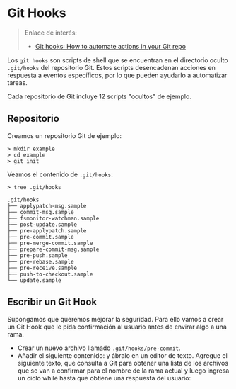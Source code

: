
# Git Hooks

> Enlace de interés:
> * [Git hooks: How to automate actions in your Git repo](https://www.redhat.com/sysadmin/git-hooks?intcmp=7013a000002qLH8AAM&extIdCarryOver=true&sc_cid=701f2000001OH79AAG)

Los `git hooks` son scripts de shell que se encuentran en el directorio oculto `.git/hooks` del repositorio Git. Estos scripts desencadenan acciones en respuesta a eventos específicos, por lo que pueden ayudarlo a automatizar tareas.

Cada repositorio de Git incluye 12 scripts "ocultos" de ejemplo.

## Repositorio

Creamos un repositorio Git de ejemplo:

```
> mkdir example
> cd example
> git init
```

Veamos el contenido de `.git/hooks`:

```
> tree .git/hooks

.git/hooks
├── applypatch-msg.sample
├── commit-msg.sample
├── fsmonitor-watchman.sample
├── post-update.sample
├── pre-applypatch.sample
├── pre-commit.sample
├── pre-merge-commit.sample
├── prepare-commit-msg.sample
├── pre-push.sample
├── pre-rebase.sample
├── pre-receive.sample
├── push-to-checkout.sample
└── update.sample
```

## Escribir un Git Hook

Supongamos que queremos mejorar la seguridad. Para ello vamos a crear un Git Hook que le pida confirmación al usuario antes de envirar algo a una rama.

* Crear un nuevo archivo llamado `.git/hooks/pre-commit`.
* Añadir el siguiente contenido:
 y ábralo en un editor de texto. Agregue el siguiente texto, que consulta a Git para obtener una lista de los archivos que se van a confirmar para el nombre de la rama actual y luego ingresa un ciclo while hasta que obtiene una respuesta del usuario:

 

